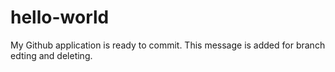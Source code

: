 # hello-world

My Github application is ready to commit.
This message is added for branch edting and deleting.
